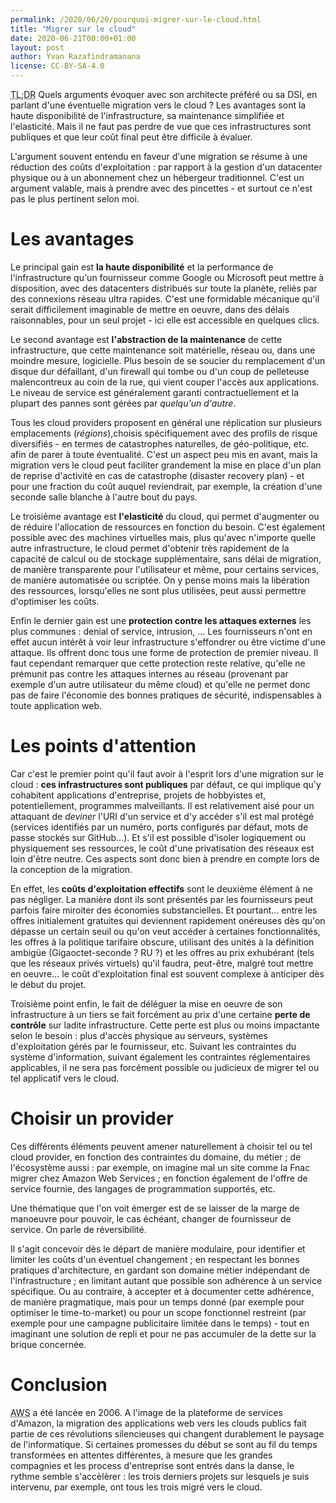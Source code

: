 ```yaml
---
permalink: /2020/06/20/pourquoi-migrer-sur-le-cloud.html
title: "Migrer sur le cloud"
date: 2020-06-21T00:00+01:00
layout: post
author: Yvan Razafindramanana
license: CC-BY-SA-4.0
---
```


<acronym title="En résumé... (Too long; Didn't Read)">TL;DR</acronym>
Quels arguments évoquer avec son architecte préféré ou sa DSI, en parlant d'une éventuelle migration vers le cloud ? Les avantages sont la haute disponibilité de l'infrastructure, sa maintenance simplifiée et l'elasticité. Mais il ne faut pas perdre de vue que ces infrastructures sont publiques et que leur coût final peut être difficile à évaluer.

<!--more-->

L'argument souvent entendu en faveur d'une migration se résume à une réduction des coûts d'exploitation&nbsp;: par rapport à la gestion d'un datacenter physique ou à un abonnement chez un hébergeur traditionnel. C'est un argument valable, mais à prendre avec des pincettes - et surtout ce n'est pas le plus pertinent selon moi.

# Les avantages

Le principal gain est __la haute disponibilité__ et la performance de l'infrastructure qu'un fournisseur comme Google ou Microsoft peut mettre à disposition, avec des datacenters distribués sur toute la planète, reliés par des connexions réseau ultra rapides. C'est une formidable mécanique qu'il serait difficilement imaginable de mettre en oeuvre, dans des délais raisonnables, pour un seul projet - ici elle est accessible en quelques clics.

Le second avantage est __l'abstraction de la maintenance__ de cette infrastructure, que cette maintenance soit matérielle, réseau ou, dans une moindre mesure, logicielle. Plus besoin de se soucier du remplacement d'un disque dur défaillant, d'un firewall qui tombe ou d'un coup de pelleteuse malencontreux au coin de la rue, qui vient couper l'accès aux applications. Le niveau de service est généralement garanti contractuellement et la plupart des pannes sont gérées par _quelqu'un d'autre_.

Tous les cloud providers proposent en général une réplication sur plusieurs emplacements (_régions_),choisis spécifiquement avec des profils de risque diversifiés - en termes de catastrophes naturelles, de géo-politique, etc. afin de parer à toute éventualité. C'est un aspect peu mis en avant, mais la migration vers le cloud peut faciliter grandement la mise en place d'un plan de reprise d'activité en cas de catastrophe (disaster recovery plan) - et pour une fraction du coût auquel reviendrait, par exemple, la création d'une seconde salle blanche à l'autre bout du pays.

Le troisième avantage est __l'elasticité__ du cloud, qui permet d'augmenter ou de réduire l'allocation de ressources en fonction du besoin. C'est également possible avec des machines virtuelles mais, plus qu'avec n'importe quelle autre infrastructure, le cloud permet d'obtenir très rapidement de la capacité de calcul ou de stockage supplémentaire, sans délai de migration, de manière transparente pour l'utilisateur et même, pour certains services, de manière automatisée ou scriptée. On y pense moins mais la libération des ressources, lorsqu'elles ne sont plus utilisées, peut aussi permettre d'optimiser les coûts.

Enfin le dernier gain est une __protection contre les attaques externes__ les plus communes&nbsp;: denial of service, intrusion, ... Les fournisseurs n'ont en effet aucun intérêt à voir leur infrastructure s'effondrer ou être victime d'une attaque. Ils offrent donc tous une forme de protection de premier niveau. Il faut cependant remarquer que cette protection reste relative, qu'elle ne prémunit pas contre les attaques internes au réseau (provenant par exemple d'un autre utilisateur du même cloud) et qu'elle ne permet donc pas de faire l'économie des bonnes pratiques de sécurité, indispensables à toute application web.

# Les points d'attention

Car c'est le premier point qu'il faut avoir à l'esprit lors d'une migration sur le cloud&nbsp;: __ces infrastructures sont publiques__ par défaut, ce qui implique qu'y cohabitent applications d'entreprise, projets de hobbyistes et, potentiellement, programmes malveillants. Il est relativement aisé pour un attaquant de _deviner_ l'URI d'un service et d'y accéder s'il est mal protégé (services identifiés par un numéro, ports configurés par défaut, mots de passe stockés sur GitHub...). Et s'il est possible d'isoler logiquement ou physiquement ses ressources, le coût d'une privatisation des réseaux est loin d'être neutre. Ces aspects sont donc bien à prendre en compte lors de la conception de la migration.

En effet, les __coûts d'exploitation effectifs__ sont le deuxième élément à ne pas négliger. La manière dont ils sont présentés par les fournisseurs peut parfois faire miroiter des économies substancielles. Et pourtant... entre les offres initialement gratuites qui deviennent rapidement onéreuses dès qu'on dépasse un certain seuil ou qu'on veut accéder à certaines fonctionnalités, les offres à la politique tarifaire obscure, utilisant des unités à la définition ambigüe (Gigaoctet-seconde ? RU ?) et les offres au prix exhubérant (tels que les réseaux privés virtuels) qu'il faudra, peut-être, malgré tout mettre en oeuvre... le coût d'exploitation final est souvent complexe à anticiper dès le début du projet.

Troisième point enfin, le fait de déléguer la mise en oeuvre de son infrastructure à un tiers se fait forcément au prix d'une certaine __perte de contrôle__ sur ladite infrastructure. Cette perte est plus ou moins impactante selon le besoin&nbsp;: plus d'accès physique au serveurs, systèmes d'exploitation gérés par le fournisseur, etc. Suivant les contraintes du système d'information, suivant également les contraintes réglementaires applicables, il ne sera pas forcément possible ou judicieux de migrer tel ou tel applicatif vers le cloud.

# Choisir un provider

Ces différents éléments peuvent amener naturellement à choisir tel ou tel cloud provider, en fonction des contraintes du domaine, du métier&nbsp;; de l'écosystème aussi&nbsp;: par exemple, on imagine mal un site comme la Fnac migrer chez Amazon Web Services&nbsp;; en fonction également de l'offre de service fournie, des langages de programmation supportés, etc.

Une thématique que l'on voit émerger est de se laisser de la marge de manoeuvre pour pouvoir, le cas échéant, changer de fournisseur de service. On parle de réversibilité.

Il s'agit concevoir dès le départ de manière modulaire, pour identifier et limiter les coûts d'un éventuel changement&nbsp;; en respectant les bonnes pratiques d'architecture, en gardant son domaine métier indépendant de l'infrastructure&nbsp;; en limitant autant que possible son adhérence à un service spécifique. Ou au contraire, à accepter et à documenter cette adhérence, de manière pragmatique, mais pour un temps donné (par exemple pour optimiser le time-to-market) ou pour un scope fonctionnel restreint (par exemple pour une campagne publicitaire limitée dans le temps) - tout en imaginant une solution de repli et pour ne pas accumuler de la dette sur la brique concernée.

# Conclusion

<acronym title="Amazon Web Services">AWS</acronym> a été lancée en 2006. A l'image de la plateforme de services d'Amazon, la migration des applications web vers les clouds publics fait partie de ces révolutions silencieuses qui changent durablement le paysage de l'informatique. Si certaines promesses du début se sont au fil du temps transformées en attentes différentes, à mesure que les grandes compagnies et les process d'entreprise sont entrés dans la danse, le rythme semble s'accèlèrer&nbsp;: les trois derniers projets sur lesquels je suis intervenu, par exemple, ont tous les trois migré vers le cloud.
